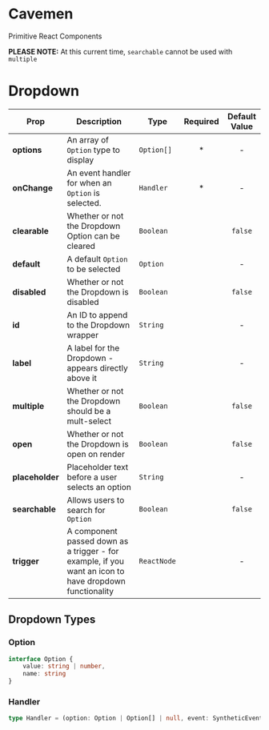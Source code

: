 # Cavemen
Primitive React Components

**PLEASE NOTE:** At this current time, `searchable` cannot be used with `multiple`

# Dropdown

| Prop               | Description                                              | Type                           | Required                       | Default Value |
|--------------------|----------------------------------------------------------|--------------------------------|:------------------------------:|:-------------:|
| **options**        | An array of `Option` type to display                     | `Option[]`                     | *                              |       -       |
| **onChange**       | An event handler for when an `Option` is selected.       | `Handler`                      | *                              |       -       |
| **clearable**      | Whether or not the Dropdown Option can be cleared        | `Boolean`                      |                                |    `false`    |
| **default**        | A default `Option` to be selected                        | `Option`                       |                                |       -       |
| **disabled**       | Whether or not the Dropdown is disabled                  | `Boolean`                      |                                |    `false`    |
| **id**             | An ID to append to the Dropdown wrapper                  | `String`                       |                                |       -       |
| **label**          | A label for the Dropdown - appears directly above it     | `String`                       |                                |       -       |
| **multiple**       | Whether or not the Dropdown should be a mult-select      | `Boolean`                      |                                |    `false`    |
| **open**           | Whether or not the Dropdown is open on render            | `Boolean`                      |                                |    `false`    |
| **placeholder**    | Placeholder text before a user selects an option         | `String`                       |                                |       -       |
| **searchable**     | Allows users to search for `Option`                      | `Boolean`                      |                                |    `false`    |
| **trigger**        | A component passed down as a trigger - for example, if you want an icon to have dropdown functionality         | `ReactNode`                       |                                |       -       |

## Dropdown Types

### Option

```ts
interface Option {
    value: string | number,
    name: string
}
```

### Handler

```ts
type Handler = (option: Option | Option[] | null, event: SyntheticEvent) => void;
```
